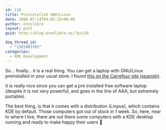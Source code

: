 ```yaml
---
id: 110
title: Preinstalled GNU/Linux
date: 2008-07-14T04:05:15+00:00
author: ereslibre
layout: post
guid: http://blog.ereslibre.es/?p=110

dsq_thread_id:
  - "1301903765"
categories:
  - KDE Development
---
```

So&#8230; finally&#8230; it is a real thing. You can get a laptop with GNU/Linux preinstalled in your usual store. I found [this on the Carrefour site (spanish)](http://www.carrefouronline.carrefour.es/noalimentacion/TemplateProduct.aspx?itemMarcado=catalog310026&navAction=push&navCount=5&menu=no&nivel_desplegado=nivel2_4&itemId=43704698).

It is really nice since you can get a pre installed free software laptop (despite it is not very powerful, and goes in the line of AAA, but extremely portable).

The best thing, is that it comes with a distribution (Linpus), which contains KDE by default. Those computers got out of stock in 1 week. So, here, near to where I live, there are out there some computers with a KDE desktop running and ready to make happy their users 🙂